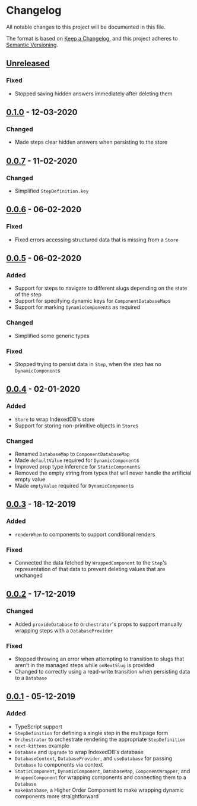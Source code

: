 # Changelog

All notable changes to this project will be documented in this file.

The format is based on [Keep a Changelog](https://keepachangelog.com/en/1.0.0/),
and this project adheres to
[Semantic Versioning](https://semver.org/spec/v2.0.0.html).

## [Unreleased]

### Fixed

- Stopped saving hidden answers immediately after deleting them

## [0.1.0] - 12-03-2020

### Changed

- Made steps clear hidden answers when persisting to the store

## [0.0.7] - 11-02-2020

### Changed

- Simplified `StepDefinition.key`

## [0.0.6] - 06-02-2020

### Fixed

- Fixed errors accessing structured data that is missing from a `Store`

## [0.0.5] - 06-02-2020

### Added

- Support for steps to navigate to different slugs depending on the state of the
  step
- Support for specifying dynamic keys for `ComponentDatabaseMap`s
- Support for marking `DynamicComponent`s as required

### Changed

- Simplified some generic types

### Fixed

- Stopped trying to persist data in `Step`, when the step has no
  `DynamicComponent`s

## [0.0.4] - 02-01-2020

### Added

- `Store` to wrap IndexedDB's store
- Support for storing non-primitive objects in `Store`s

### Changed

- Renamed `DatabaseMap` to `ComponentDatabaseMap`
- Made `defaultValue` required for `DynamicComponent`s
- Improved prop type inference for `StaticComponent`s
- Removed the empty string from types that will never handle the artificial
  empty value
- Made `emptyValue` required for `DynamicComponent`s

## [0.0.3] - 18-12-2019

### Added

- `renderWhen` to components to support conditional renders

### Fixed

- Connected the data fetched by `WrappedComponent` to the `Step`'s
  representation of that data to prevent deleting values that are unchanged

## [0.0.2] - 17-12-2019

### Changed

- Added `provideDatabase` to `Orchestrator`'s props to support manually wrapping
  steps with a `DatabaseProvider`

### Fixed

- Stopped throwing an error when attempting to transition to slugs that aren't
  in the managed steps while `onNextSlug` is provided
- Changed to correctly using a read-write transition when persisting data to a
  `Database`

## [0.0.1] - 05-12-2019

### Added

- TypeScript support
- `StepDefinition` for defining a single step in the multipage form
- `Orchestrator` to orchestrate rendering the appropriate `StepDefinition`
- `next-kittens` example
- `Database` and `Upgrade` to wrap IndexedDB's database
- `DatabaseContext`, `DatabaseProvider`, and `useDatabase` for passing
  `Database` to components via context
- `StaticComponent`, `DynamicComponent`, `DatabaseMap`, `ComponentWrapper`, and
  `WrappedComponent` for wrapping components and connecting them to a `Database`
- `makeDatabase`, a Higher Order Component to make wrapping dynamic components
  more straightforward

[unreleased]: https://github.com/LBHackney-IT/remultiform/compare/v0.1.0...HEAD
[0.1.0]: https://github.com/LBHackney-IT/remultiform/compare/v0.0.7...v0.1.0
[0.0.7]: https://github.com/LBHackney-IT/remultiform/compare/v0.0.6...v0.0.7
[0.0.6]: https://github.com/LBHackney-IT/remultiform/compare/v0.0.5...v0.0.6
[0.0.5]: https://github.com/LBHackney-IT/remultiform/compare/v0.0.4...v0.0.5
[0.0.4]: https://github.com/LBHackney-IT/remultiform/compare/v0.0.3...v0.0.4
[0.0.3]: https://github.com/LBHackney-IT/remultiform/compare/v0.0.2...v0.0.3
[0.0.2]: https://github.com/LBHackney-IT/remultiform/compare/v0.0.1...v0.0.2
[0.0.1]: https://github.com/LBHackney-IT/remultiform/releases/tag/v0.0.1
